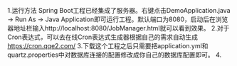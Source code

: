1.运行方法
Spring Boot工程已经集成了服务器。右键点击DemoApplication.java -> Run As -> Java Application即可运行工程。默认端口为8080，启动后在浏览器地址栏输入http://localhost:8080/JobManager.html就可以看到效果。
2.对于Cron表达式，可以去在线Cron表达式生成器根据自己的需求自动生成
https://cron.qqe2.com/
3.下载这个工程之后只需要把application.yml和quartz.properties中对数据库连接的配置修改成你自己的数据库配置即可。
4.